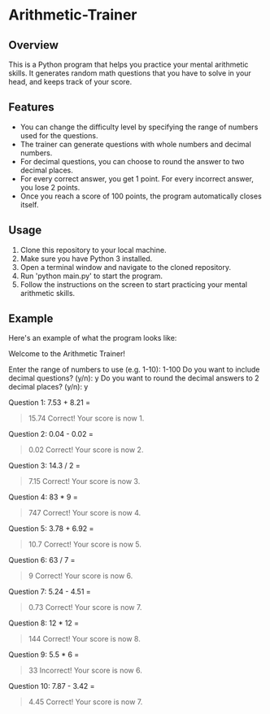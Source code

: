 # Arithmetic-Trainer

## Overview
This is a Python program that helps you practice your mental arithmetic skills. It generates random math questions that you have to solve in your head, and keeps track of your score.

## Features
- You can change the difficulty level by specifying the range of numbers used for the questions.
- The trainer can generate questions with whole numbers and decimal numbers.
- For decimal questions, you can choose to round the answer to two decimal places.
- For every correct answer, you get 1 point. For every incorrect answer, you lose 2 points.
- Once you reach a score of 100 points, the program automatically closes itself.

## Usage
1. Clone this repository to your local machine.
2. Make sure you have Python 3 installed.
3. Open a terminal window and navigate to the cloned repository.
4. Run 'python main.py' to start the program.
5. Follow the instructions on the screen to start practicing your mental arithmetic skills.


## Example 
Here's an example of what the program looks like:

Welcome to the Arithmetic Trainer!

Enter the range of numbers to use (e.g. 1-10): 1-100
Do you want to include decimal questions? (y/n): y
Do you want to round the decimal answers to 2 decimal places? (y/n): y

Question 1: 7.53 + 8.21 =
> 15.74
Correct! Your score is now 1.

Question 2: 0.04 - 0.02 =
> 0.02
Correct! Your score is now 2.

Question 3: 14.3 / 2 =
> 7.15
Correct! Your score is now 3.

Question 4: 83 * 9 =
> 747
Correct! Your score is now 4.

Question 5: 3.78 + 6.92 =
> 10.7
Correct! Your score is now 5.

Question 6: 63 / 7 =
> 9
Correct! Your score is now 6.

Question 7: 5.24 - 4.51 =
> 0.73
Correct! Your score is now 7.

Question 8: 12 * 12 =
> 144
Correct! Your score is now 8.

Question 9: 5.5 * 6 =
> 33
Incorrect! Your score is now 6.

Question 10: 7.87 - 3.42 =
> 4.45
Correct! Your score is now 7.

